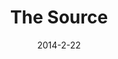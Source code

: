 ---
layout: default
title: The Source
slug: the-source
client: University
service: Publication Design
projectDate: June 2014
date: 2014-2-22
modalId: 9
video: 
thumb: /img/the-source-thumb2.jpg
imgSlides: ["/img/the-source-1.jpg", "/img/the-source-2.jpg", "/img/the-source-3.jpg", "/img/the-source-4.jpg", "/img/the-source-5.jpg"]

tools: [InDesign,Photoshop,Illustrator]
values: [50,25,25]

brief: In the first semester of the third year of university, our entire class was given the task of developing, from start to finish, a magazine. The only requisite given was that it needed to bear the name ‘The Source’. The class was to act as a design studio including applying for job roles through a written application and interview with heads of the subject. Each student was to write one article for the magazine.
execution: <p>I applied for and received the role of Image Director — responsibilites included settling on a final aesthetic for the magazine, implementing and enforcing a styleguide along with putting together the final document for sending to print.</p><p>I ended up putting together a 6 page article talking about the role of graphic design in the present and moving into the future, contributing to the designing the inside and outside covers of the magazine.</p><p>My role in the team was stretched slighty as I handled some of the communications with printers and production companies. Finally at the end of the project I handled putting together the final document and sending it off for printing.</p>
---
